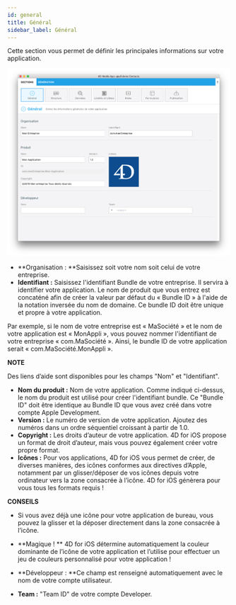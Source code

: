```yaml
---
id: general
title: Général
sidebar_label: Général
---
```

Cette section vous permet de définir les principales informations sur votre application.

![General section](assets/project-editor/General-section-4D-for-iOS.png)

* **Organisation : **Saisissez soit votre nom soit celui de votre entreprise.
* **Identifiant :** Saisissez l'identifiant Bundle de votre entreprise. Il servira à identifier votre application. Le nom de produit que vous entrez est concaténé afin de créer la valeur par défaut du « Bundle ID » à l'aide de la notation inversée du nom de domaine. Ce bundle ID doit être unique et propre à votre application.

Par exemple, si le nom de votre entreprise est « MaSociété » et le nom de votre application est « MonAppli », vous pouvez nommer l'identifiant de votre entreprise « com.MaSociété ». Ainsi, le bundle ID de votre application serait « com.MaSociété.MonAppli ».<div class = "tips"> 

**NOTE**

Des liens d’aide sont disponibles pour les champs "Nom" et "Identifiant".</div> 

* **Nom du produit :** Nom de votre application. Comme indiqué ci-dessus, le nom du produit est utilisé pour créer l'identifiant bundle. Ce "Bundle ID" doit être identique au Bundle ID que vous avez créé dans votre compte Apple Development.
* **Version :** Le numéro de version de votre application. Ajoutez des numéros dans un ordre séquentiel croissant à partir de 1.0.
* **Copyright :** Les droits d’auteur de votre application. 4D for iOS propose un format de droit d’auteur, mais vous pouvez également créer votre propre format.
* **Icônes :** Pour vos applications, 4D for iOS vous permet de créer, de diverses manières, des icônes conformes aux directives d’Apple, notamment par un glisser/déposer de vos icônes depuis votre ordinateur vers la zone consacrée à l’icône. 4D for iOS génèrera pour vous tous les formats requis !<div class = "tips"> 

**CONSEILS**

* Si vous avez déjà une icône pour votre application de bureau, vous pouvez la glisser et la déposer directement dans la zone consacrée à l’icône.

* **Magique ! ** 4D for iOS détermine automatiquement la couleur dominante de l’icône de votre application et l’utilise pour effectuer un jeu de couleurs personnalisé pour votre application !</div> 

* **Développeur : **Ce champ est renseigné automatiquement avec le nom de votre compte utilisateur.
* **Team :** "Team ID" de votre compte Developer.